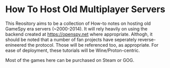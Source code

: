# How To Host Old Multiplayer Servers
This Reository aims to be a collection of How-to notes on hosting old GameSpy era servers (~2000-2014). It will rely heavily on using the backend created at https://openspy.net where appropriate. Althogh, it should be noted that a number of fan projects have seperately reverse-enineered the protocol. Those will be referenced too, as appropriate. For ease of deployment, these tutorials will be Wine/Proton-centric.

Most of the games here can be purchased on Steam or GOG. 
